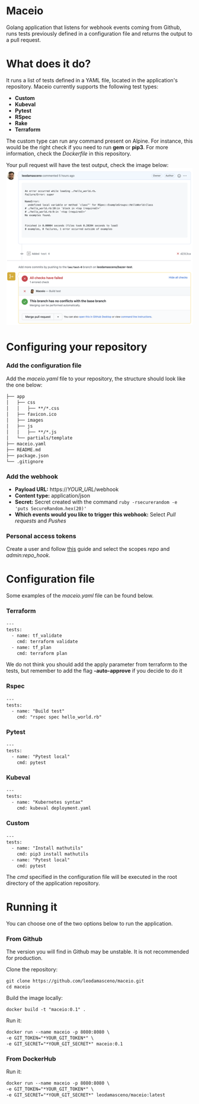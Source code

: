 # Maceio
Golang application that listens for webhook events coming from Github, runs tests previously defined in a configuration file and returns the output to a pull request.


# What does it do?
It runs a list of tests defined in a YAML file, located in the application's repository. Maceio currently supports the following test types:
- **Custom**
- **Kubeval**
- **Pytest**
- **RSpec**
- **Rake**
- **Terraform**

The custom type can run any command present on Alpine. For instance, this would be the right check if you need to run **gem** or **pip3**. For more information, check the *Dockerfile* in this repository.

Your pull request will have the test output, check the image below:
![test result](img/test_result.png)

# Configuring your repository
### Add the configuration file
Add the *maceio.yaml* file to your repository, the structure should look like the one below:
```
├── app
│   ├── css
│   │   ├── **/*.css
│   ├── favicon.ico
│   ├── images
│   ├── js
│   │   ├── **/*.js
│   └── partials/template
├── maceio.yaml
├── README.md
├── package.json
└── .gitignore
```

### Add the webhook
- **Payload URL:** https://*YOUR_URL*/webhook
- **Content type:** application/json
- **Secret:** Secret created with the command ```ruby -rsecurerandom -e 'puts SecureRandom.hex(20)'``` 
- **Which events would you like to trigger this webhook:** Select *Pull requests* and *Pushes*

### Personal access tokens
Create a user and follow [this](https://docs.github.com/en/github/authenticating-to-github/keeping-your-account-and-data-secure/creating-a-personal-access-token) guide and select the scopes *repo* and *admin:repo_hook*. 


# Configuration file
Some examples of the *maceio.yaml* file can be found below.

### Terraform
```
---
tests:
  - name: tf_validate
    cmd: terraform validate
  - name: tf_plan
    cmd: terraform plan
```

We do not think you should add the apply parameter from terraform to the tests, but remember to add the flag **-auto-approve** if you decide to do it

### Rspec
```
---
tests:
  - name: "Build test"
    cmd: "rspec spec hello_world.rb"
```

### Pytest
```
---
tests:
  - name: "Pytest local"
    cmd: pytest
```

### Kubeval
```
---
tests:
  - name: "Kubernetes syntax"
    cmd: kubeval deployment.yaml
```

### Custom

```
---
tests:
  - name: "Install mathutils"
    cmd: pip3 install mathutils
  - name: "Pytest local"
    cmd: pytest
```

The *cmd* specified in the configuration file will be executed in the root directory of the application repository.

# Running it
You can choose one of the two options below to run the application.

### From Github
The version you will find in Github may be unstable. It is not recommended for production.

Clone the repository:
```
git clone https://github.com/leodamasceno/maceio.git
cd maceio
```

Build the image locally:
```
docker build -t "maceio:0.1" .
```

Run it:
```
docker run --name maceio -p 8080:8080 \
-e GIT_TOKEN="*YOUR_GIT_TOKEN*" \
-e GIT_SECRET="*YOUR_GIT_SECRET*" maceio:0.1
```
### From DockerHub
Run it:
```
docker run --name maceio -p 8080:8080 \
-e GIT_TOKEN="*YOUR_GIT_TOKEN*" \
-e GIT_SECRET="*YOUR_GIT_SECRET*" leodamasceno/maceio:latest
```
